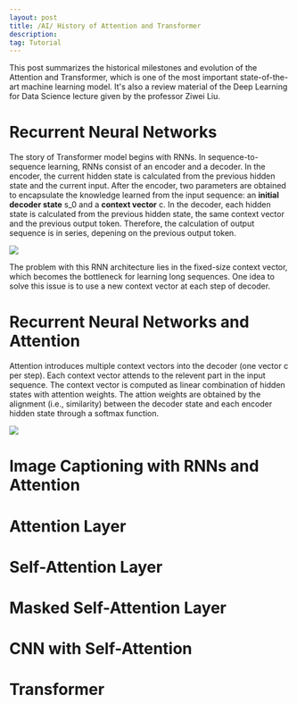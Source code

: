 ```yaml
---
layout: post
title: /AI/ History of Attention and Transformer
description: 
tag: Tutorial
---
```


This post summarizes the historical milestones and evolution of the Attention and Transformer, which is one of the most important state-of-the-art machine learning model. It's also a review material of the Deep Learning for Data Science lecture given by the professor Ziwei Liu.

# Recurrent Neural Networks

The story of Transformer model begins with RNNs. In sequence-to-sequence learning, RNNs consist of an encoder and a decoder. In the encoder, the current hidden state is calculated from the previous hidden state and the current input. After the encoder, two parameters are obtained to encapsulate the knowledge learned from the input sequence: an **initial decoder state** s_0 and a **context vector** c. In the decoder, each hidden state is calculated from the previous hidden state, the same context vector and the previous output token. Therefore, the calculation of output sequence is in series, depening on the previous output token.

![](http://siyue-zhang.github.io/images/attention/rnn.png)

The problem with this RNN architecture lies in the fixed-size context vector, which becomes the bottleneck for learning long sequences. One idea to solve this issue is to use a new context vector at each step of decoder.

# Recurrent Neural Networks and Attention

Attention introduces multiple context vectors into the decoder (one vector c per step). Each context vector attends to the relevent part in the input sequence. The context vector is computed as linear combination of hidden states with attention weights. The attion weights are obtained by the alignment (i.e., similarity) between the decoder state and each encoder hidden state through a softmax function. 

![](http://siyue-zhang.github.io/images/attention/rn_att_.png)


# Image Captioning with RNNs and Attention

# Attention Layer

# Self-Attention Layer

# Masked Self-Attention Layer

# CNN with Self-Attention

# Transformer